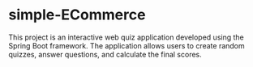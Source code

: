 # simple-ECommerce
This project is an interactive web quiz application developed using the Spring Boot framework. The application allows users to create random quizzes, answer questions, and calculate the final scores.

